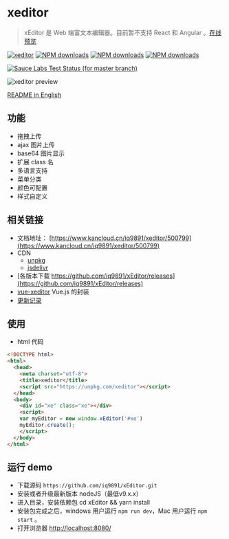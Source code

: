 # xeditor

> xEditor 是 Web 端富文本编辑器。目前暂不支持 React 和 Angular 。[在线预览](http://output.jsbin.com/qiqibif)

[![xeditor](https://img.shields.io/npm/v/xeditor.svg?style=flat-square)](https://www.npmjs.org/package/xeditor)
[![NPM downloads](http://img.shields.io/npm/dm/xeditor.svg?style=flat-square)](https://npmjs.org/package/xeditor)
[![NPM downloads](https://img.shields.io/npm/dt/xeditor.svg?style=flat-square)](https://npmjs.org/package/xeditor)
[![NPM downloads](http://img.badgesize.io/https://unpkg.com/xeditor?compression=gzip&style=flat-square)](https://unpkg.com/xeditor)

[![Sauce Labs Test Status (for master branch)](https://badges.herokuapp.com/browsers?googlechrome=7&firefox=7&microsoftedge=10&iexplore=9&safari=10.10)](https://saucelabs.com/u/_wmhilton)

![xeditor preview](./xeditor-preview.png)

[README in English](README.md)

## 功能

- 拖拽上传
- ajax 图片上传
- base64 图片显示
- 扩展 class 名
- 多语言支持
- 菜单分类
- 颜色可配置
- 样式自定义

## 相关链接

- 文档地址： [https://www.kancloud.cn/iq9891/xeditor/500799](https://www.kancloud.cn/iq9891/xeditor/500799)
- CDN
  - [unpkg](https://unpkg.com/xeditor)
  - [jsdelivr](https://cdn.jsdelivr.net/npm/xeditor@latest/dist/)
- [各版本下载 https://github.com/iq9891/xEditor/releases](https://github.com/iq9891/xEditor/releases)
- [vue-xeditor](https://github.com/iq9891/vue-xeditor) Vue.js 的封装
- [更新记录](https://github.com/iq9891/xEditor/blob/master/changelog.md)

## 使用

- html 代码
```html
<!DOCTYPE html>
<html>
  <head>
    <meta charset="utf-8">
    <title>xeditor</title>
    <script src="https://unpkg.com/xeditor"></script>
  </head>
  <body>
    <div id="xe" class="xe"></div>
    <script>
    var myEditor = new window.xEditor('#xe')
    myEditor.create();
    </script>
  </body>
</html>
```

## 运行 demo
- 下载源码 `https://github.com/iq9891/xEditor.git`
- 安装或者升级最新版本 nodeJS（最低v9.x.x）
- 进入目录，安装依赖包 cd xEditor && yarn install
- 安装包完成之后，windows 用户运行 `npm run dev`，Mac 用户运行 `npm start` 。
- 打开浏览器 [http://localhost:8080/](http://localhost:8080/)
